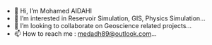 - 👋 Hi, I’m Mohamed AIDAHI
- 👀 I’m interested in Reservoir Simulation, GIS, Physics Simulation...
- 💞️ I’m looking to collaborate on Geoscience related projects...
- 📫 How to reach me : medadh89@outlook.com...

<!---
Mohamed-AIDAHI/Mohamed-AIDAHI is a ✨ special ✨ repository because its `README.md` (this file) appears on your GitHub profile.
You can click the Preview link to take a look at your changes.
--->
